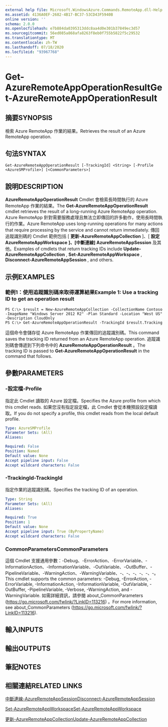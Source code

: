 ```yaml
---
external help file: Microsoft.WindowsAzure.Commands.RemoteApp.dll-Help.xml
ms.assetid: 4136A0EF-2682-4B17-BC37-53CD43F5940B
online version: ''
schema: 2.0.0
ms.openlocfilehash: e7b884da0395313ddc8aa4d0e301b37849ec3d57
ms.sourcegitcommit: 56ed085a868afa8263f8eb0f755b5822f5c29532
ms.translationtype: MT
ms.contentlocale: zh-TW
ms.lasthandoff: 07/18/2020
ms.locfileid: "93967768"
---
```

# <span data-ttu-id="692c1-101">Get-AzureRemoteAppOperationResult</span><span class="sxs-lookup"><span data-stu-id="692c1-101">Get-AzureRemoteAppOperationResult</span></span>

## <span data-ttu-id="692c1-102">摘要</span><span class="sxs-lookup"><span data-stu-id="692c1-102">SYNOPSIS</span></span>
<span data-ttu-id="692c1-103">檢索 Azure RemoteApp 作業的結果。</span><span class="sxs-lookup"><span data-stu-id="692c1-103">Retrieves the result of an Azure RemoteApp operation.</span></span>

## <span data-ttu-id="692c1-104">句法</span><span class="sxs-lookup"><span data-stu-id="692c1-104">SYNTAX</span></span>

```
Get-AzureRemoteAppOperationResult [-TrackingId] <String> [-Profile <AzureSMProfile>] [<CommonParameters>]
```

## <span data-ttu-id="692c1-105">說明</span><span class="sxs-lookup"><span data-stu-id="692c1-105">DESCRIPTION</span></span>
<span data-ttu-id="692c1-106">**AzureRemoteAppOperationResult** Cmdlet 會檢索長時間執行的 Azure RemoteApp 作業的結果。</span><span class="sxs-lookup"><span data-stu-id="692c1-106">The **Get-AzureRemoteAppOperationResult** cmdlet retrieves the result of a long-running Azure RemoteApp operation.</span></span>
<span data-ttu-id="692c1-107">Azure RemoteApp 針對需要服務處理且無法立即傳回的許多動作，使用長時間執行的作業。</span><span class="sxs-lookup"><span data-stu-id="692c1-107">Azure RemoteApp uses long-running operations for many actions that require processing by the service and cannot return immediately.</span></span>
<span data-ttu-id="692c1-108">傳回追蹤識別碼的 Cmdlet 範例包括 [ **更新-AzureRemoteAppCollection** ]、[ **設定 AzureRemoteAppWorkspace** **]、[中斷連線] AzureRemoteAppSession** 及其他。</span><span class="sxs-lookup"><span data-stu-id="692c1-108">Examples of cmdlets that return tracking IDs include **Update-AzureRemoteAppCollection** , **Set-AzureRemoteAppWorkspace** , **Disconnect-AzureRemoteAppSession** , and others.</span></span>

## <span data-ttu-id="692c1-109">示例</span><span class="sxs-lookup"><span data-stu-id="692c1-109">EXAMPLES</span></span>

### <span data-ttu-id="692c1-110">範例1：使用追蹤識別碼來取得運算結果</span><span class="sxs-lookup"><span data-stu-id="692c1-110">Example 1: Use a tracking ID to get an operation result</span></span>
```
PS C:\> $result = New-AzureRemoteAppCollection -CollectionName Contoso -ImageName "Windows Server 2012 R2" -Plan Standard -Location "West US" -Description CloudOnly
PS C:\> Get-AzureRemoteAppOperationResult -TrackingId $result.Tracking
```

<span data-ttu-id="692c1-111">這個命令會儲存從 Azure RemoteApp 作業傳回的追蹤識別碼。</span><span class="sxs-lookup"><span data-stu-id="692c1-111">This command saves the tracking ID returned from an Azure RemoteApp operation.</span></span>
<span data-ttu-id="692c1-112">追蹤識別碼會傳遞到下列命令中的 **AzureRemoteAppOperationResult** 。</span><span class="sxs-lookup"><span data-stu-id="692c1-112">The tracking ID is passed to **Get-AzureRemoteAppOperationResult** in the command that follows.</span></span>

## <span data-ttu-id="692c1-113">參數</span><span class="sxs-lookup"><span data-stu-id="692c1-113">PARAMETERS</span></span>

### <span data-ttu-id="692c1-114">-設定檔</span><span class="sxs-lookup"><span data-stu-id="692c1-114">-Profile</span></span>
<span data-ttu-id="692c1-115">指定此 Cmdlet 讀取的 Azure 設定檔。</span><span class="sxs-lookup"><span data-stu-id="692c1-115">Specifies the Azure profile from which this cmdlet reads.</span></span>
<span data-ttu-id="692c1-116">如果您沒有指定設定檔，此 Cmdlet 會從本機預設設定檔讀取。</span><span class="sxs-lookup"><span data-stu-id="692c1-116">If you do not specify a profile, this cmdlet reads from the local default profile.</span></span>

```yaml
Type: AzureSMProfile
Parameter Sets: (All)
Aliases: 

Required: False
Position: Named
Default value: None
Accept pipeline input: False
Accept wildcard characters: False
```

### <span data-ttu-id="692c1-117">-TrackingId</span><span class="sxs-lookup"><span data-stu-id="692c1-117">-TrackingId</span></span>
<span data-ttu-id="692c1-118">指定作業的追蹤識別碼。</span><span class="sxs-lookup"><span data-stu-id="692c1-118">Specifies the tracking ID of an operation.</span></span>

```yaml
Type: String
Parameter Sets: (All)
Aliases: 

Required: True
Position: 1
Default value: None
Accept pipeline input: True (ByPropertyName)
Accept wildcard characters: False
```

### <span data-ttu-id="692c1-119">CommonParameters</span><span class="sxs-lookup"><span data-stu-id="692c1-119">CommonParameters</span></span>
<span data-ttu-id="692c1-120">這個 Cmdlet 支援通用參數：-Debug、-ErrorAction、-ErrorVariable、-InformationAction、-InformationVariable、-OutVariable、-OutBuffer、-PipelineVariable、-WarningAction、-WarningVariable、-、-、-、-、-、-。</span><span class="sxs-lookup"><span data-stu-id="692c1-120">This cmdlet supports the common parameters: -Debug, -ErrorAction, -ErrorVariable, -InformationAction, -InformationVariable, -OutVariable, -OutBuffer, -PipelineVariable, -Verbose, -WarningAction, and -WarningVariable.</span></span> <span data-ttu-id="692c1-121">如需詳細資訊，請參閱 about_CommonParameters (https://go.microsoft.com/fwlink/?LinkID=113216) 。</span><span class="sxs-lookup"><span data-stu-id="692c1-121">For more information, see about_CommonParameters (https://go.microsoft.com/fwlink/?LinkID=113216).</span></span>

## <span data-ttu-id="692c1-122">輸入</span><span class="sxs-lookup"><span data-stu-id="692c1-122">INPUTS</span></span>

## <span data-ttu-id="692c1-123">輸出</span><span class="sxs-lookup"><span data-stu-id="692c1-123">OUTPUTS</span></span>

## <span data-ttu-id="692c1-124">筆記</span><span class="sxs-lookup"><span data-stu-id="692c1-124">NOTES</span></span>

## <span data-ttu-id="692c1-125">相關連結</span><span class="sxs-lookup"><span data-stu-id="692c1-125">RELATED LINKS</span></span>

[<span data-ttu-id="692c1-126">中斷連線-AzureRemoteAppSession</span><span class="sxs-lookup"><span data-stu-id="692c1-126">Disconnect-AzureRemoteAppSession</span></span>](./Disconnect-AzureRemoteAppSession.md)

[<span data-ttu-id="692c1-127">Set-AzureRemoteAppWorkspace</span><span class="sxs-lookup"><span data-stu-id="692c1-127">Set-AzureRemoteAppWorkspace</span></span>](./Set-AzureRemoteAppWorkspace.md)

[<span data-ttu-id="692c1-128">更新-AzureRemoteAppCollection</span><span class="sxs-lookup"><span data-stu-id="692c1-128">Update-AzureRemoteAppCollection</span></span>](./Update-AzureRemoteAppCollection.md)


